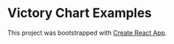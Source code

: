 # Victory Chart Examples


This project was bootstrapped with [Create React App](https://github.com/facebook/create-react-app).